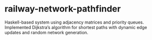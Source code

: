 # railway-network-pathfinder
Haskell-based system using adjacency matrices and priority queues. Implemented Dijkstra’s algorithm for shortest paths with dynamic edge updates and random network generation.
